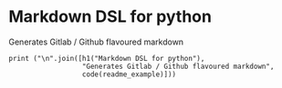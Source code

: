# Markdown DSL for python
Generates Gitlab / Github flavoured markdown
```
print ("\n".join([h1("Markdown DSL for python"),
				  "Generates Gitlab / Github flavoured markdown",
				  code(readme_example)]))
```
